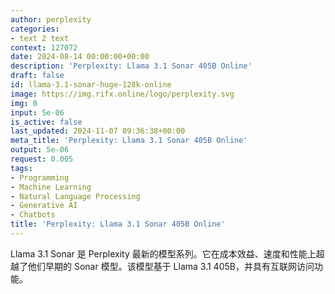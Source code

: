 ```yaml
---
author: perplexity
categories:
- text 2 text
context: 127072
date: 2024-08-14 00:00:00+00:00
description: 'Perplexity: Llama 3.1 Sonar 405B Online'
draft: false
id: llama-3.1-sonar-huge-128k-online
image: https://img.rifx.online/logo/perplexity.svg
img: 0
input: 5e-06
is_active: false
last_updated: 2024-11-07 09:36:38+00:00
meta_title: 'Perplexity: Llama 3.1 Sonar 405B Online'
output: 5e-06
request: 0.005
tags:
- Programming
- Machine Learning
- Natural Language Processing
- Generative AI
- Chatbots
title: 'Perplexity: Llama 3.1 Sonar 405B Online'
---
```
















Llama 3.1 Sonar 是 Perplexity 最新的模型系列。它在成本效益、速度和性能上超越了他们早期的 Sonar 模型。该模型基于 Llama 3.1 405B，并具有互联网访问功能。

